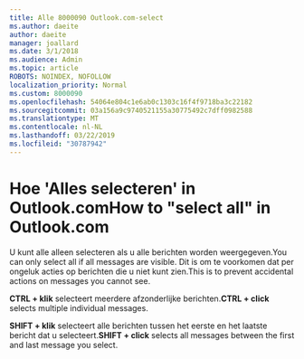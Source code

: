 ```yaml
---
title: Alle 8000090 Outlook.com-select
ms.author: daeite
author: daeite
manager: joallard
ms.date: 3/1/2018
ms.audience: Admin
ms.topic: article
ROBOTS: NOINDEX, NOFOLLOW
localization_priority: Normal
ms.custom: 8000090
ms.openlocfilehash: 54064e804c1e6ab0c1303c16f4f9718ba3c22182
ms.sourcegitcommit: 03a156a9c9740521155a30775492c7dff0982588
ms.translationtype: MT
ms.contentlocale: nl-NL
ms.lasthandoff: 03/22/2019
ms.locfileid: "30787942"
---
```

# <a name="how-to-select-all-in-outlookcom"></a><span data-ttu-id="a4734-102">Hoe 'Alles selecteren' in Outlook.com</span><span class="sxs-lookup"><span data-stu-id="a4734-102">How to "select all" in Outlook.com</span></span>

<span data-ttu-id="a4734-103">U kunt alle alleen selecteren als u alle berichten worden weergegeven.</span><span class="sxs-lookup"><span data-stu-id="a4734-103">You can only select all if all messages are visible.</span></span> <span data-ttu-id="a4734-104">Dit is om te voorkomen dat per ongeluk acties op berichten die u niet kunt zien.</span><span class="sxs-lookup"><span data-stu-id="a4734-104">This is to prevent accidental actions on messages you cannot see.</span></span>

<span data-ttu-id="a4734-105">**CTRL + klik** selecteert meerdere afzonderlijke berichten.</span><span class="sxs-lookup"><span data-stu-id="a4734-105">**CTRL + click** selects multiple individual messages.</span></span>

<span data-ttu-id="a4734-106">**SHIFT + klik** selecteert alle berichten tussen het eerste en het laatste bericht dat u selecteert.</span><span class="sxs-lookup"><span data-stu-id="a4734-106">**SHIFT + click** selects all messages between the first and last message you select.</span></span>